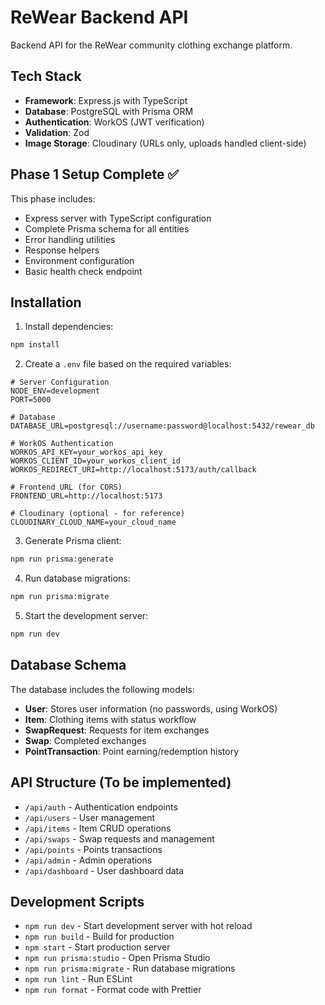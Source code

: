 # ReWear Backend API

Backend API for the ReWear community clothing exchange platform.

## Tech Stack

- **Framework**: Express.js with TypeScript
- **Database**: PostgreSQL with Prisma ORM
- **Authentication**: WorkOS (JWT verification)
- **Validation**: Zod
- **Image Storage**: Cloudinary (URLs only, uploads handled client-side)

## Phase 1 Setup Complete ✅

This phase includes:

- Express server with TypeScript configuration
- Complete Prisma schema for all entities
- Error handling utilities
- Response helpers
- Environment configuration
- Basic health check endpoint

## Installation

1. Install dependencies:

```bash
npm install
```

2. Create a `.env` file based on the required variables:

```env
# Server Configuration
NODE_ENV=development
PORT=5000

# Database
DATABASE_URL=postgresql://username:password@localhost:5432/rewear_db

# WorkOS Authentication
WORKOS_API_KEY=your_workos_api_key
WORKOS_CLIENT_ID=your_workos_client_id
WORKOS_REDIRECT_URI=http://localhost:5173/auth/callback

# Frontend URL (for CORS)
FRONTEND_URL=http://localhost:5173

# Cloudinary (optional - for reference)
CLOUDINARY_CLOUD_NAME=your_cloud_name
```

3. Generate Prisma client:

```bash
npm run prisma:generate
```

4. Run database migrations:

```bash
npm run prisma:migrate
```

5. Start the development server:

```bash
npm run dev
```

## Database Schema

The database includes the following models:

- **User**: Stores user information (no passwords, using WorkOS)
- **Item**: Clothing items with status workflow
- **SwapRequest**: Requests for item exchanges
- **Swap**: Completed exchanges
- **PointTransaction**: Point earning/redemption history

## API Structure (To be implemented)

- `/api/auth` - Authentication endpoints
- `/api/users` - User management
- `/api/items` - Item CRUD operations
- `/api/swaps` - Swap requests and management
- `/api/points` - Points transactions
- `/api/admin` - Admin operations
- `/api/dashboard` - User dashboard data

## Development Scripts

- `npm run dev` - Start development server with hot reload
- `npm run build` - Build for production
- `npm start` - Start production server
- `npm run prisma:studio` - Open Prisma Studio
- `npm run prisma:migrate` - Run database migrations
- `npm run lint` - Run ESLint
- `npm run format` - Format code with Prettier
